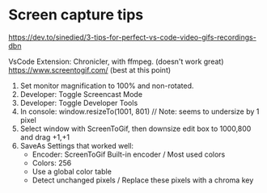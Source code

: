 # Screen capture tips

https://dev.to/sinedied/3-tips-for-perfect-vs-code-video-gifs-recordings-dbn

VsCode Extension: Chronicler, with ffmpeg. (doesn't work great)
https://www.screentogif.com/ (best at this point)


1. Set monitor magnification to 100% and non-rotated.
1. Developer: Toggle Screencast Mode
1. Developer: Toggle Developer Tools
1. In console: window.resizeTo(1001, 801) // Note: seems to undersize by 1 pixel
1. Select window with ScreenToGif, then downsize edit box to 1000,800 and drag +1,+1
1. SaveAs Settings that worked well:
   * Encoder: ScreenToGif Built-in encoder / Most used colors
   * Colors: 256
   * Use a global color table
   * Detect unchanged pixels / Replace these pixels with a chroma key

